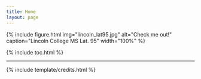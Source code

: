 ```yaml
---
title: Home
layout: page
---
```


{% include figure.html img="lincoln_lat95.jpg" alt="Check me out!" caption="Lincoln College MS Lat. 95" width="100%" %}

{% include toc.html %}

------

{% include template/credits.html %}
